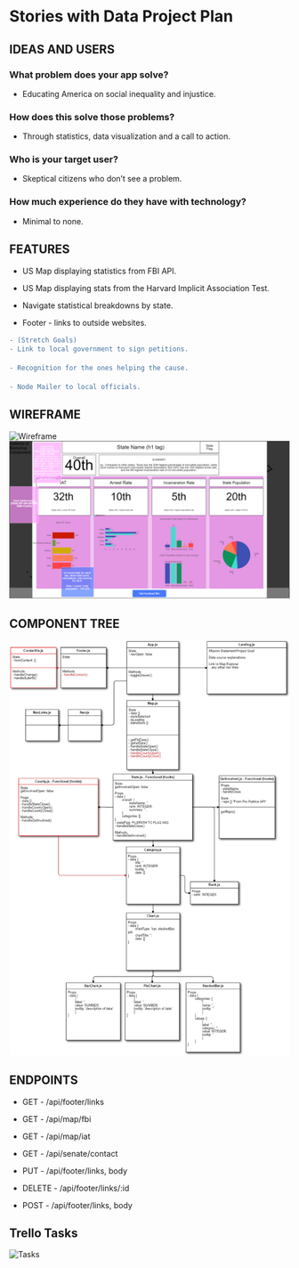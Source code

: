 # Stories with Data Project Plan

## IDEAS AND USERS

### What problem does your app solve?
- Educating America on social inequality and injustice.

### How does this solve those problems?
- Through statistics, data visualization and a call to action.

### Who is your target user?
- Skeptical citizens who don’t see a problem.

### How much experience do they have with technology?
- Minimal to none.

## FEATURES

- US Map displaying statistics from FBI API.

- US Map displaying stats from the Harvard Implicit Association Test.

- Navigate statistical breakdowns by state.

- Footer - links to outside websites.  
```diff
- (Stretch Goals)
- Link to local government to sign petitions.

- Recognition for the ones helping the cause.

- Node Mailer to local officials.
```


## WIREFRAME
![Wireframe](https://github.com/jgibbons7/Group-project-proposal/blob/master/screenshots/landing-page.png)
![Wireframe](https://github.com/jgibbons7/Group-project-proposal/blob/master/screenshots/map-explorer.png)


## COMPONENT TREE
![ComponentTree](https://github.com/jgibbons7/Group-project-proposal/blob/master/screenshots/component-tree.png)
## ENDPOINTS

- GET - /api/footer/links 
- GET - /api/map/fbi
- GET - /api/map/iat
- GET - /api/senate/contact

- PUT - /api/footer/links, body
- DELETE - /api/footer/links/:id
- POST - /api/footer/links, body

## Trello Tasks
![Tasks](https://github.com/jgibbons7/Group-project-proposal/blob/master/screenshots/trello-tasks.png)